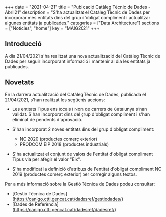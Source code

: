 +++
date        = "2021-04-21"
title       = "Publicació Catàleg Tècnic de Dades - Abril21"
description = "S'ha actualitzat el Catàleg Tècnic de Dades per incorporar més entitats dins del grup d'obligat compliment i actualitzar algunes entitats ja publicades."
categories  = ["Data Architecture"]
sections    = ["Notícies", "home"]
key = "MAIG2021"
+++

## Introducció

A dia 21/04/2021 s'ha realitzat una nova actualització del Catàleg Tècnic de Dades per seguir incorporant informació i mantenir al dia les entitats ja publicades.
 
## Novetats

En la darrera actualització del Catàleg Tècnic de Dades, publicada el 21/04/2021, s'han realitzat les següents accions:

- Les entitats Tipus ens locals i Nom de carrers de Catalunya s'han validat. S'han incorporat dins del grup d'obligat compliment i s'han eliminat de pendents d'aprovació.

- S'han incorporat 2 noves entitats dins del grup d'obligat compliment:
  - NC 2020 (productes comerç exterior)
  - PRODCOM EIP 2018 (productes industrials)
  
- S'ha actualitzat el conjunt de valors de l'entitat d'obligat compliment Tipus via per afegir el valor "Eix".

- S'ha modificat la definició d'atributs de l'entitat d'obligat compliment NC 2019 (productes comerç exterior) per corregir alguns textos.

Per a més informació sobre la Gestió Tècnica de Dades podeu consultar:

* [Gestió Tècnica de Dades] (https://canigo.ctti.gencat.cat/dadesref/gestiodades/)
* [Dades de Referència] (https://canigo.ctti.gencat.cat/dadesref/dadesref/)


